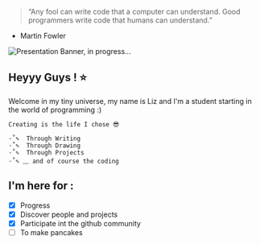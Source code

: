 > “Any fool can write code that a computer can understand. Good programmers write code that humans can understand.”
   - Martin Fowler


![Presentation Banner, in progress...](#)

## Heyyy Guys ! ⭐
Welcome in my tiny universe, my name is Liz and I'm a student starting in the world of programming  :)  


	Creating is the life I chose 😎

	·˚✎  Through Writing  
	·˚✎  Through Drawing  
	·˚✎  Through Projects  
	·˚✎ ﹏ and of course the coding  


## I'm here for :
- [x] Progress
- [x] Discover people and projects
- [x] Participate int the github community
- [ ] To make pancakes
